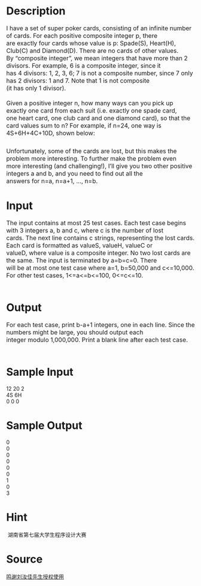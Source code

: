 
# Description

<div class="content"><p><span style="font-size: medium">I have a set of super poker cards, consisting of an infinite number of cards. For each positive composite integer p, there <br/>
are exactly four cards whose value is p: Spade(S), Heart(H), Club(C) and Diamond(D). There are no cards of other values.<br/>
By “composite integer”, we mean integers that have more than 2 divisors. For example, 6 is a composite integer, since it <br/>
has 4 divisors: 1, 2, 3, 6; 7 is not a composite number, since 7 only has 2 divisors: 1 and 7. Note that 1 is not composite <br/>
(it has only 1 divisor). <br/>
 <br/>
Given a positive integer n, how many ways can you pick up exactly one card from each suit (i.e. exactly one spade card, <br/>
one heart card, one club card and one diamond card), so that the card values sum to n? For example, if n=24, one way is <br/>
4S+6H+4C+10D, shown below:</span></p>
<p></p>
<p><span style="font-size: medium"><img alt="" src="source/bzoj/2487/img/aHR0cHM6Ly9seWRzeS5jb20vSnVkZ2VPbmxpbmUvdXBsb2FkLzIwMTExMC8xMS5qcGc=.jpg"/></span></p>
<p></p>
<p></p>
<p><span style="font-size: medium">Unfortunately, some of the cards are lost, but this makes the problem more interesting. To further make the problem even <br/>
more interesting (and challenging!), I’ll give you two other positive integers a and b, and you need to find out all the <br/>
answers for n=a, n=a+1, …, n=b. </span></p></div>

# Input

<div class="content"><p><span style="font-size: medium">The input contains at most 25 test cases. Each test case begins with 3 integers a, b and c, where c is the number of lost <br/>
cards. The next line contains c strings, representing the lost cards. Each card is formatted as valueS, valueH, valueC or <br/>
valueD, where value is a composite integer. No two lost cards are the same. The input is terminated by a=b=c=0. There <br/>
will be at most one test case where a=1, b=50,000 and c&lt;=10,000. For other test cases, 1&lt;=a&lt;=b&lt;=100, 0&lt;=c&lt;=10. <br/>
 </span></p></div>

# Output

<div class="content"><p><span style="font-size: medium">For each test case, print b-a+1 integers, one in each line. Since the numbers might be large, you should output each <br/>
integer modulo 1,000,000. Print a blank line after each test case. <br/>
 </span></p></div>

# Sample Input

<div class="content"><span class="sampledata">12 20 2 <br/>
4S 6H <br/>
0 0 0 </span></div>

# Sample Output

<div class="content"><span class="sampledata">0 <br/>
0 <br/>
0 <br/>
0 <br/>
0 <br/>
0 <br/>
1 <br/>
0 <br/>
3 </span></div>

# Hint

<div class="content"><p></p><p> 湖南省第七届大学生程序设计大赛</p><p></p></div>

# Source

<div class="content"><p><a href="problemset.php?search=鸣谢刘汝佳先生授权使用">鸣谢刘汝佳先生授权使用</a></p></div>

